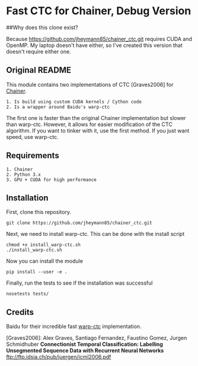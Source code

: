 Fast CTC for Chainer, Debug Version
====================

##Why does this clone exist?

Because https://github.com/jheymann85/chainer_ctc.git requires CUDA and OpenMP.  My laptop doesn't
have either, so I've created this version that doesn't require either one.

## Original README

This module contains two implementations of CTC [Graves2006] for [Chainer](http://chainer.org).

    1. Is build using custom CUDA kernels / Cython code
    2. Is a wrapper around Baidu's warp-ctc
    
The first one is faster than the original Chainer implementation but slower than warp-ctc.
However, it allows for easier modification of the CTC algorithm.
If you want to tinker with it, use the first method. If you just want speed, use warp-ctc.

Requirements
------------

    1. Chainer
    2. Python 3.x
    3. GPU + CUDA for high performance

Installation
------------

First, clone this repository.
```
git clone https://github.com/jheymann85/chainer_ctc.git
```

Next, we need to install warp-ctc. This can be done with the install 
script

```
chmod +x install_warp-ctc.sh
./install_warp-ctc.sh
```

Now you can install the module

```
pip install --user -e .
```

Finally, run the tests to see if the installation was successful

```
nosetests tests/
```


Credits
-------

Baidu for their incredible fast [warp-ctc](https://github.com/baidu-research/warp-ctc) implementation.

\[Graves2006\]: Alex Graves, Santiago Fernandez, Faustino Gomez, Jurgen Schmidhuber
    **Connectionist Temporal Classification: Labelling Unsegmented Sequence Data with Recurrent Neural Networks**
    <ftp://ftp.idsia.ch/pub/juergen/icml2006.pdf>